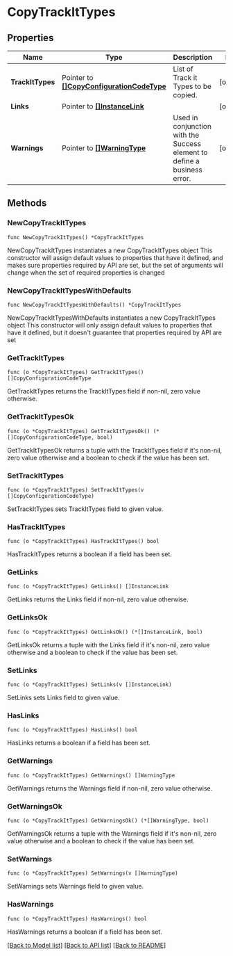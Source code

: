 # CopyTrackItTypes

## Properties

Name | Type | Description | Notes
------------ | ------------- | ------------- | -------------
**TrackItTypes** | Pointer to [**[]CopyConfigurationCodeType**](CopyConfigurationCodeType.md) | List of Track it Types to be copied. | [optional] 
**Links** | Pointer to [**[]InstanceLink**](InstanceLink.md) |  | [optional] 
**Warnings** | Pointer to [**[]WarningType**](WarningType.md) | Used in conjunction with the Success element to define a business error. | [optional] 

## Methods

### NewCopyTrackItTypes

`func NewCopyTrackItTypes() *CopyTrackItTypes`

NewCopyTrackItTypes instantiates a new CopyTrackItTypes object
This constructor will assign default values to properties that have it defined,
and makes sure properties required by API are set, but the set of arguments
will change when the set of required properties is changed

### NewCopyTrackItTypesWithDefaults

`func NewCopyTrackItTypesWithDefaults() *CopyTrackItTypes`

NewCopyTrackItTypesWithDefaults instantiates a new CopyTrackItTypes object
This constructor will only assign default values to properties that have it defined,
but it doesn't guarantee that properties required by API are set

### GetTrackItTypes

`func (o *CopyTrackItTypes) GetTrackItTypes() []CopyConfigurationCodeType`

GetTrackItTypes returns the TrackItTypes field if non-nil, zero value otherwise.

### GetTrackItTypesOk

`func (o *CopyTrackItTypes) GetTrackItTypesOk() (*[]CopyConfigurationCodeType, bool)`

GetTrackItTypesOk returns a tuple with the TrackItTypes field if it's non-nil, zero value otherwise
and a boolean to check if the value has been set.

### SetTrackItTypes

`func (o *CopyTrackItTypes) SetTrackItTypes(v []CopyConfigurationCodeType)`

SetTrackItTypes sets TrackItTypes field to given value.

### HasTrackItTypes

`func (o *CopyTrackItTypes) HasTrackItTypes() bool`

HasTrackItTypes returns a boolean if a field has been set.

### GetLinks

`func (o *CopyTrackItTypes) GetLinks() []InstanceLink`

GetLinks returns the Links field if non-nil, zero value otherwise.

### GetLinksOk

`func (o *CopyTrackItTypes) GetLinksOk() (*[]InstanceLink, bool)`

GetLinksOk returns a tuple with the Links field if it's non-nil, zero value otherwise
and a boolean to check if the value has been set.

### SetLinks

`func (o *CopyTrackItTypes) SetLinks(v []InstanceLink)`

SetLinks sets Links field to given value.

### HasLinks

`func (o *CopyTrackItTypes) HasLinks() bool`

HasLinks returns a boolean if a field has been set.

### GetWarnings

`func (o *CopyTrackItTypes) GetWarnings() []WarningType`

GetWarnings returns the Warnings field if non-nil, zero value otherwise.

### GetWarningsOk

`func (o *CopyTrackItTypes) GetWarningsOk() (*[]WarningType, bool)`

GetWarningsOk returns a tuple with the Warnings field if it's non-nil, zero value otherwise
and a boolean to check if the value has been set.

### SetWarnings

`func (o *CopyTrackItTypes) SetWarnings(v []WarningType)`

SetWarnings sets Warnings field to given value.

### HasWarnings

`func (o *CopyTrackItTypes) HasWarnings() bool`

HasWarnings returns a boolean if a field has been set.


[[Back to Model list]](../README.md#documentation-for-models) [[Back to API list]](../README.md#documentation-for-api-endpoints) [[Back to README]](../README.md)


